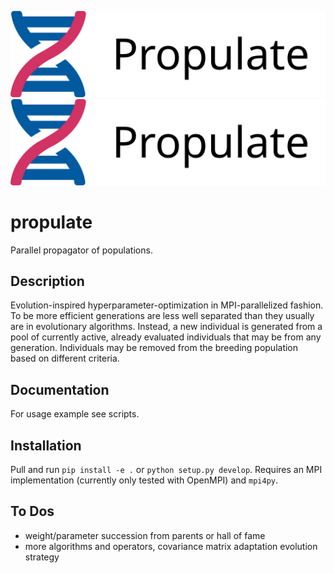 ![Propulate Logo](./LOGO.svg)
<img src="./LOGO.svg">

# propulate


Parallel propagator of populations.

## Description

Evolution-inspired hyperparameter-optimization in MPI-parallelized fashion.
To be more efficient generations are less well separated than they usually are in evolutionary algorithms.
Instead, a new individual is generated from a pool of currently active, already evaluated individuals that may be from any generation.
Individuals may be removed from the breeding population based on different criteria.

## Documentation

For usage example see scripts.

## Installation

Pull and run ``pip install -e .`` or ``python setup.py develop``.
Requires an MPI implementation (currently only tested with OpenMPI) and ``mpi4py``.

## To Dos

- weight/parameter succession from parents or hall of fame
- more algorithms and operators, covariance matrix adaptation evolution strategy
